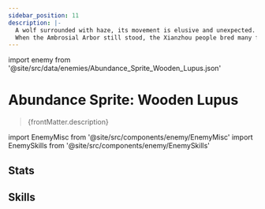 ```yaml
---
sidebar_position: 11
description: |-
  A wolf surrounded with haze, its movement is elusive and unexpected.
  When the Ambrosial Arbor still stood, the Xianzhou people bred many fantastic creatures with esoteric techniques. Wooden Lupuses were one of the war beasts that walked alongside the army.
---
```


import enemy from '@site/src/data/enemies/Abundance_Sprite_Wooden_Lupus.json'

# Abundance Sprite: Wooden Lupus
<blockquote>{frontMatter.description}</blockquote>

import EnemyMisc from '@site/src/components/enemy/EnemyMisc'
import EnemySkills from '@site/src/components/enemy/EnemySkills'

## Stats

<EnemyMisc enemy={enemy} variant={0} />

## Skills

<EnemySkills enemy={enemy} variant={0} />
